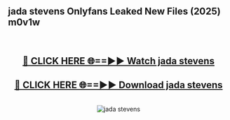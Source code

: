 <h2>jada stevens Onlyfans Leaked New Files (2025) m0v1w</h2>
<br>
<div align="center">
<h2><a href="https://mediafiles.top/jada_stevens&ref=git" rel="nofollow">🔴 CLICK HERE 🌐==►► Watch jada stevens</a></h2>
<h2><a href="https://mediafiles.top/jada_stevens&ref=git" rel="nofollow">🔴 CLICK HERE 🌐==►► Download jada stevens</a></h2>
<br>
<a href="https://mediafiles.top/jada_stevens&ref=git" rel="nofollow" data-target="animated-image.originalLink"><img src="https://i.ibb.co.com/xMMVF88/686577567.gif" alt="jada stevens" style="max-width: 100%; display: inline-block;" data-target="animated-image.originalImage"></a>
</div>
<br>
<br>